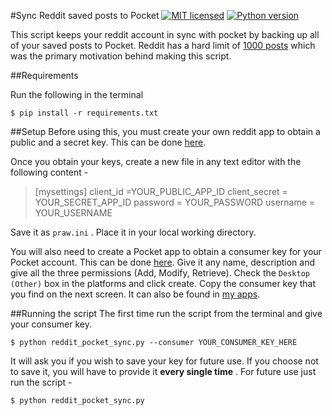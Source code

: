 #Sync Reddit saved posts to Pocket
[![MIT licensed](https://img.shields.io/badge/license-MIT-blue.svg)](https://raw.githubusercontent.com/hyperium/hyper/master/LICENSE) [![Python version](https://img.shields.io/badge/python-3.5-blue.svg)](https://www.python.org/downloads/release/python-350/)

This script keeps your reddit account in sync with pocket by backing up all of your saved posts to Pocket. Reddit has a hard limit of [1000 posts](https://www.reddit.com/r/help/comments/24znn6/i_just_learned_that_reddit_limits_the_number_of/) which was the primary motivation behind making this script. 

##Requirements

Run the following in the terminal
```shell
$ pip install -r requirements.txt
```

##Setup
Before using this, you must create your own reddit app to obtain a public and a secret key. This can be done [here](https://ssl.reddit.com/prefs/apps).

Once you obtain your keys, create a new file in any text editor with the following content -
>[mysettings]
>client_id =YOUR_PUBLIC_APP_ID
>client_secret = YOUR_SECRET_APP_ID
>password = YOUR_PASSWORD
>username = YOUR_USERNAME

Save it as `praw.ini` .
Place it in your local working directory.

You will also need to create a Pocket app to obtain a consumer key for your Pocket account. This can be done [here](https://getpocket.com/developer/apps/new). Give it any name, description and give all the three permissions (Add, Modify, Retrieve). Check the `Desktop (Other)` box in the platforms and click create. Copy the consumer key that you find on the next screen. It can also be found in [my apps](https://getpocket.com/developer/apps/).

##Running the script
The first time run the script from the terminal and give your consumer key.
```shell
$ python reddit_pocket_sync.py --consumer YOUR_CONSUMER_KEY_HERE
```
It will ask you if you wish to save your key for future use. If you choose not to save it, you will have to provide it **every single time** .
For future use just run the script -
```shell
$ python reddit_pocket_sync.py
```
